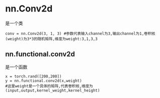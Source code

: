 # nn.Conv2d
是一个类
```
conv = nn.Conv2d(3, 1, 3) #参数代表输入channel为3,输出channel为1,卷积核(weight)为3*3的随机矩阵,维度为weight:3,1,3,3
```

## nn.functional.conv2d
是一个函数
```
x = torch.rand([200,200])
y = nn.functional.conv2d(x,weight)
#这里weight是一个具体的矩阵,代表卷积核,维度为(input,output,kernel_weight,kernel_height)
```
